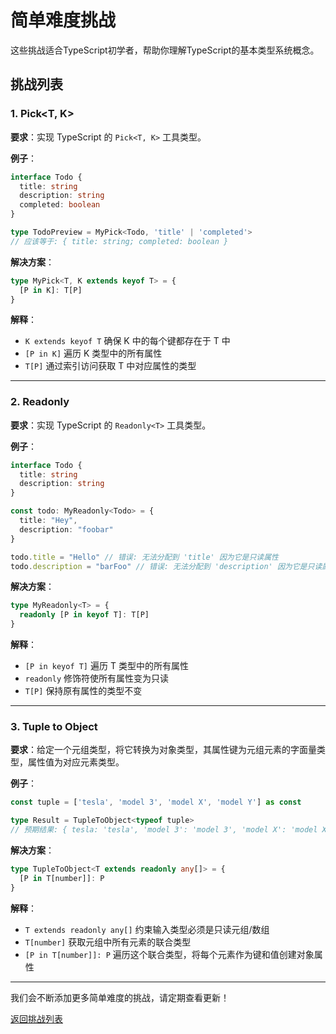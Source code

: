 # 简单难度挑战

这些挑战适合TypeScript初学者，帮助你理解TypeScript的基本类型系统概念。

## 挑战列表

### 1. Pick<T, K>

**要求**：实现 TypeScript 的 `Pick<T, K>` 工具类型。

**例子**：
```typescript
interface Todo {
  title: string
  description: string
  completed: boolean
}

type TodoPreview = MyPick<Todo, 'title' | 'completed'>
// 应该等于: { title: string; completed: boolean }
```

**解决方案**：
```typescript
type MyPick<T, K extends keyof T> = {
  [P in K]: T[P]
}
```

**解释**：
- `K extends keyof T` 确保 K 中的每个键都存在于 T 中
- `[P in K]` 遍历 K 类型中的所有属性
- `T[P]` 通过索引访问获取 T 中对应属性的类型

---

### 2. Readonly<T>

**要求**：实现 TypeScript 的 `Readonly<T>` 工具类型。

**例子**：
```typescript
interface Todo {
  title: string
  description: string
}

const todo: MyReadonly<Todo> = {
  title: "Hey",
  description: "foobar"
}

todo.title = "Hello" // 错误: 无法分配到 'title' 因为它是只读属性
todo.description = "barFoo" // 错误: 无法分配到 'description' 因为它是只读属性
```

**解决方案**：
```typescript
type MyReadonly<T> = {
  readonly [P in keyof T]: T[P]
}
```

**解释**：
- `[P in keyof T]` 遍历 T 类型中的所有属性
- `readonly` 修饰符使所有属性变为只读
- `T[P]` 保持原有属性的类型不变

---

### 3. Tuple to Object

**要求**：给定一个元组类型，将它转换为对象类型，其属性键为元组元素的字面量类型，属性值为对应元素类型。

**例子**：
```typescript
const tuple = ['tesla', 'model 3', 'model X', 'model Y'] as const

type Result = TupleToObject<typeof tuple>
// 预期结果: { tesla: 'tesla', 'model 3': 'model 3', 'model X': 'model X', 'model Y': 'model Y' }
```

**解决方案**：
```typescript
type TupleToObject<T extends readonly any[]> = {
  [P in T[number]]: P
}
```

**解释**：
- `T extends readonly any[]` 约束输入类型必须是只读元组/数组
- `T[number]` 获取元组中所有元素的联合类型
- `[P in T[number]]: P` 遍历这个联合类型，将每个元素作为键和值创建对象属性

---

我们会不断添加更多简单难度的挑战，请定期查看更新！

[返回挑战列表](/challenges/)
